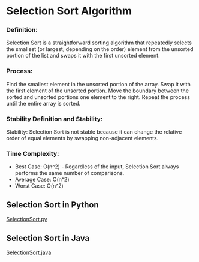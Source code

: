 # Selection Sort Algorithm

### Definition:
Selection Sort is a straightforward sorting algorithm that repeatedly selects the smallest (or largest, depending on the order) element from the unsorted portion of the list and swaps it with the first unsorted element.


### Process:
Find the smallest element in the unsorted portion of the array.
Swap it with the first element of the unsorted portion.
Move the boundary between the sorted and unsorted portions one element to the right.
Repeat the process until the entire array is sorted.


### Stability Definition and Stability:
Stability: Selection Sort is not stable because it can change the relative order of equal elements by swapping non-adjacent elements.


### Time Complexity:
- Best Case: O(n^2) - Regardless of the input, Selection Sort always performs the same number of comparisons.
- Average Case: O(n^2)
- Worst Case: O(n^2)

## Selection Sort in Python
[SelectionSort.py](https://github.com/Roua91/Courses/blob/main/Algorithms/Sorting/SelectionSort/SelectionSort.py)

## Selection Sort in Java
[SelectionSort.java](https://github.com/Roua91/Courses/blob/main/Algorithms/Sorting/SelectionSort/SelectionSort.java)


